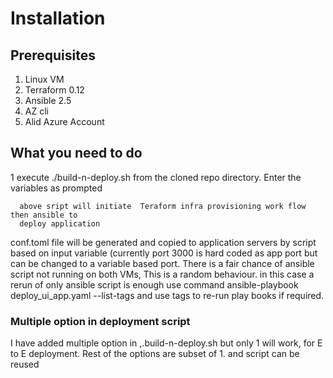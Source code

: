 
# Installation

## Prerequisites

1. Linux VM
2. Terraform  0.12
3. Ansible  2.5
4. AZ cli
5. Alid Azure Account


## What you need to do


1 execute ./build-n-deploy.sh from the cloned repo directory. Enter the variables as prompted

      above sript will initiate  Teraform infra provisioning work flow then ansible to 
      deploy application
      
 conf.toml file will be generated and copied to application servers by script based on input variable
 (currently port 3000 is hard coded as app port but can be changed to a variable based port.
 There is a fair chance of ansible script not running on both VMs, This is a random behaviour.
 in this case a rerun of only ansible script is enough
  use command
   ansible-playbook deploy_ui_app.yaml --list-tags 
   and use tags to re-run play books if required.
 
 ### Multiple option in deployment script
  I have added multiple option in ,.build-n-deploy.sh
  but only 1 will work, for E to E deployment. Rest of the options are subset of 1. and script can be reused
  
  
  
      
